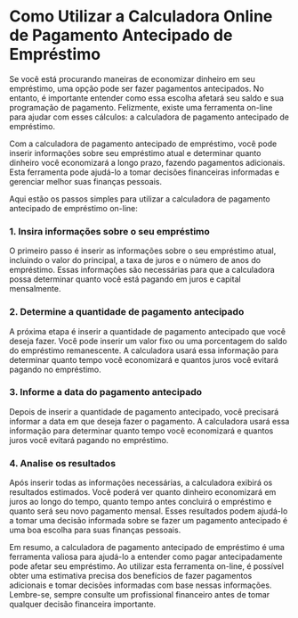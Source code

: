 Como Utilizar a Calculadora Online de Pagamento Antecipado de Empréstimo
========================================================================

Se você está procurando maneiras de economizar dinheiro em seu empréstimo, uma opção pode ser fazer pagamentos antecipados. No entanto, é importante entender como essa escolha afetará seu saldo e sua programação de pagamento. Felizmente, existe uma ferramenta on-line para ajudar com esses cálculos: a calculadora de pagamento antecipado de empréstimo.

Com a calculadora de pagamento antecipado de empréstimo, você pode inserir informações sobre seu empréstimo atual e determinar quanto dinheiro você economizará a longo prazo, fazendo pagamentos adicionais. Esta ferramenta pode ajudá-lo a tomar decisões financeiras informadas e gerenciar melhor suas finanças pessoais.

Aqui estão os passos simples para utilizar a calculadora de pagamento antecipado de empréstimo on-line:

### 1. Insira informações sobre o seu empréstimo

O primeiro passo é inserir as informações sobre o seu empréstimo atual, incluindo o valor do principal, a taxa de juros e o número de anos do empréstimo. Essas informações são necessárias para que a calculadora possa determinar quanto você está pagando em juros e capital mensalmente.

### 2. Determine a quantidade de pagamento antecipado

A próxima etapa é inserir a quantidade de pagamento antecipado que você deseja fazer. Você pode inserir um valor fixo ou uma porcentagem do saldo do empréstimo remanescente. A calculadora usará essa informação para determinar quanto tempo você economizará e quantos juros você evitará pagando no empréstimo.

### 3. Informe a data do pagamento antecipado

Depois de inserir a quantidade de pagamento antecipado, você precisará informar a data em que deseja fazer o pagamento. A calculadora usará essa informação para determinar quanto tempo você economizará e quantos juros você evitará pagando no empréstimo.

### 4. Analise os resultados

Após inserir todas as informações necessárias, a calculadora exibirá os resultados estimados. Você poderá ver quanto dinheiro economizará em juros ao longo do tempo, quanto tempo antes concluirá o empréstimo e quanto será seu novo pagamento mensal. Esses resultados podem ajudá-lo a tomar uma decisão informada sobre se fazer um pagamento antecipado é uma boa escolha para suas finanças pessoais.

Em resumo, a calculadora de pagamento antecipado de empréstimo é uma ferramenta valiosa para ajudá-lo a entender como pagar antecipadamente pode afetar seu empréstimo. Ao utilizar esta ferramenta on-line, é possível obter uma estimativa precisa dos benefícios de fazer pagamentos adicionais e tomar decisões informadas com base nessas informações. Lembre-se, sempre consulte um profissional financeiro antes de tomar qualquer decisão financeira importante.